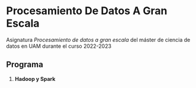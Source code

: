 # Procesamiento De Datos A Gran Escala

Asignatura *Procesamiento de datos a gran escala* del máster de ciencia de datos en UAM durante el curso 2022-2023

## Programa   

1. **Hadoop y Spark**

